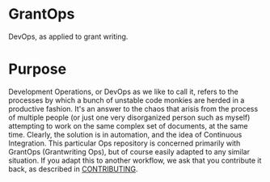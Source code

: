 # GrantOps
DevOps, as applied to grant writing.

# Purpose
Development Operations, or DevOps as we like to call it, refers to the processes by which a bunch
of unstable code monkies are herded in a productive fashion. It's an answer to the chaos that
arisis from the process of multiple people (or just one very disorganized person such as myself)
attempting to work on the same complex set of documents, at the same time. Clearly, the solution
is in automation, and the idea of Continuous Integration. This particular Ops repository is
concerned primarily with GrantOps (Grantwriting Ops), but of course easily adapted to any similar
situation. If you adapt this to another workflow, we ask that you contribute it back, as described
in [CONTRIBUTING](CONTRIBUTING.markdown).
